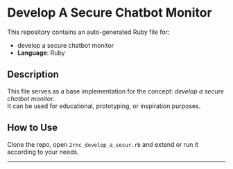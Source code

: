 # Develop A Secure Chatbot Monitor

This repository contains an auto-generated Ruby file for:

- develop a secure chatbot monitor
- **Language**: Ruby

## Description

This file serves as a base implementation for the concept: *develop a secure chatbot monitor*.  
It can be used for educational, prototyping, or inspiration purposes.

## How to Use

Clone the repo, open `2rnc_develop_a_secur.rb` and extend or run it according to your needs.

---


